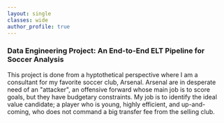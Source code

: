 ```yaml
---
layout: single
classes: wide
author_profile: true
---
```


### Data Engineering Project: An End-to-End ELT Pipeline for Soccer Analysis

This project is done from a hyptothetical perspective where I am a consultant for my favorite soccer club, Arsenal. Arsenal are in desperate need of an "attacker", an offensive forward whose main job is to score goals, but they have budgetary constraints. My job is to identify the ideal value candidate; a player who is young, highly efficient, and up-and-coming, who does not command a big transfer fee from the selling club.
